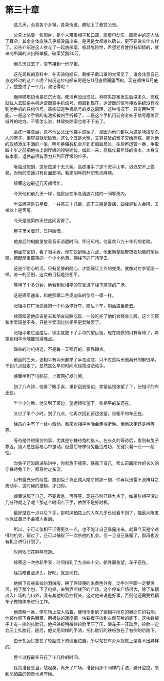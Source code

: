 #	第三十章

　　这几天，全县各个乡镇，各条街道，都贴上了悬赏公告。

　　公告上贴着一张图片，是个人带着帽子和口罩，骑着电动车。画面中的这人除了耳朵，其余身体皮肤几乎都没露出来，是男是女都难以确认，更不要说长什么样了。公告介绍说这人参与了一起凶杀案，极具危险性，希望老百姓但有知情的，就来向所属的派出所举报，破案奖励20万。

　　但几天过去了，没有接到一份举报。

　　这在高栋的意料中，冬天骑电瓶车，戴帽子戴口罩的太常见了，谁会注意自己身边经过的这个人呢？何况这位电瓶车男是在11月底期间露面的，现在都快12月底了，整整过了一个月，谁记得呢？

　　而林啸那边也是石沉大海，死活再没出现过。林啸失踪案发生后没多久，高栋就找人去联系手机运营商查手机信号，但直到现在，运营商的信号接收系统没有收到他手机的任何信号。高栋知道手机信号的发送原理，这种情况下，只有两种可能，一是这个手机的电池板被凶手拆掉了，二是这个手机目前完全处于信号覆盖区域外的地方。不管怎么说，林啸失踪案也查不下去了。

　　高栋一筹莫展，原本他岳父让他接手这案子，是因为他们都以为这是场报复杀人的案子，很容易就能破案。这么个既是大案，又容易破的案子交给高栋，能为他的政绩添加丰满的一笔，明年换届有机会升到市局副局长，往后再运营一番，争取四十岁之前把他拉上副厅级的领导岗位。如此一来，高栋仗着年轻的资本，本身又有本事，退休前很有潜力升到正厅级的位子。

　　唯独没想到，这居然是个无头案。高栋接手了这个烫手山芋，迟迟交不上答卷，对他的前途只有负面影响。看来明年的升职有点麻烦。

　　徐策这边最近几天都很忙。

　　今天他和前几天一样，临窗坐在半岛酒店六楼的一间客房内。

　　半岛酒店是五星级，一共高三十几层，底下三层是饭店，四楼是私人会所，五楼以上是客房。

　　今天是他第四天住这间客房了。

　　屋子里关着灯，显得幽暗。

　　他身后的电脑里放着音乐消遣时间，怀旧风格，他喜欢八九十年代的老歌。

　　他坐在窗边，看了眼手表，现在快到晚上六点，他重新拿起带夜视功能的望远镜，撩起厚重窗帘的一个小小角落，朝楼下的广场望去。

　　这是个耐心的活，只有足够的耐心，才能保证工作的完美。就像对付李爱国一样。唯一的区别，这次的目标是张相平。

　　等待了十多分钟，他看到张相平的车驶进了楼下酒店的广场。

　　这是辆奥迪车，和他那辆二手奥迪车的型号一模一样。

　　张相平在广场边缘的一个角落停好车，随后下车，朝酒店里走去。

　　徐策知道他应该是去和朋友应酬吃饭，一般吃完了他们会赌会儿牌，这个习惯和李爱国差不多，只是李爱国比张相平更爱赌罢了。

　　张相平走进酒店后，徐策就放下了手中的望远镜，现在能做的只有等待了，希望张相平今晚能玩得晚点。

　　谋杀的时机挑选，不是每一天都行的，要靠蹲点。

　　前面的三天，张相平有两天都来了半岛酒店，只不过这两天他离开的都很早，不到八点就走了。显然这么早的时间点徐策没法动手。

　　徐策坐到了电脑前，上着网打发时间。

　　到了八点钟，他看了眼手表，重新回到窗边，拿望远镜张望了下，张相平的车还在。

　　半个小时后，他又到了窗边，望远镜张望下，张相平的车还在。

　　又过了半个小时，到了九点，他再次回到窗边张望，张相平的车还在。

　　徐策心中有了一丝小激动，看来张相平今晚会走得挺晚。但他决定还是再等等。

　　等待是件很痛苦的事，尤其是守株待兔的猎人。在长久的等待后，看到有兔子靠近，猎人总是容易心中激动。但最后守株待兔能否成功，关键只看一点——耐性。

　　当兔子还没跑进陷阱中，你就急于捕获，暴露了自己，那么前面所作的长久的守株待兔工作，都将付之东流。

　　只有最充分的耐性，直到兔子真正踏入陷阱的那一刻，你再以迅雷不及掩耳之势动手，这时候的猎物，才归你。

　　徐策说服了自己，不要着急，再等等。现在虽然已经九点了，如果张相平没过几分钟就走了呢？那这个时间点下手，依然不是好时机。

　　最好是在十点以后下手，那时凤栖路上的人车几乎已经看不到了，能最大限度地保证自己不会被人看到。

　　所以，宁可让张相平活得更久一点，也不能让自己暴露出来。就算今天是个难得的机会，错过了，还可以捕捉下一次杀他的机会。但一旦自己暴露了，那再也没有机会进行计划了。

　　时间依旧在静静流逝。

　　徐策这一次抬起手表，时间指到了九点四十分。朝外面张望，车子还在。

　　徐策暗自点点头，好吧，就是现在。

　　他脱下有些笨拙的羽绒服，换了件轻便的米黄色外套，动手时手脚一定要灵活，挎了那个包，下了电梯，来到酒店楼下的广场，这个停车广场很大，除了车辆出入广场的门口外，没有其他的监控探头，这对他来说是好事，否则他还需要找辆车子做掩体来进行工作。

　　他观察一番，停车场上没人站着，便悄悄走到了张相平所在的奥迪车的右侧，他装作俯下身系鞋带，用极快的速度把一块铁板子放到右侧前胎的底下，这块铁板子上有一排的扎胎钉。他把铁板稍微往轮胎里压了压，使车子一开动后，轮胎一定会压上扎胎钉。随后，他又用同样的手法，把扎胎钉的铁板放在了右侧的后胎下。

　　由于扎胎钉放在了轮胎底下的偏里位置，所以站在车旁从视觉上是看不出异样的。

　　整个过程最多只花了十几秒的时间。

　　徐策准备妥当，站起身，离开了广场，准备用那个同样的手法，避开监控，来到凤栖路的预备地点守候。

